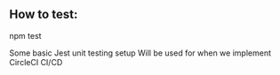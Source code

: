 ## How to test:
npm test

Some basic Jest unit testing setup
Will be used for when we implement CircleCI CI/CD
